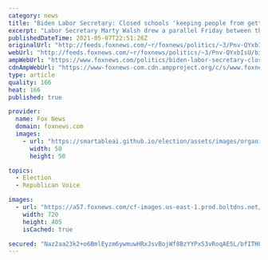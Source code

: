 ```yaml
---
category: news
title: "Biden Labor Secretary: Closed schools 'keeping people from getting back in the workforce'"
excerpt: "Labor Secretary Marty Walsh drew a parallel Friday between the continued fight over reopening schools for in-person instruction and the  April jobs report, which fell far short of experts' predictions."
publishedDateTime: 2021-05-07T22:51:26Z
originalUrl: "http://feeds.foxnews.com/~r/foxnews/politics/~3/Pnv-QYxbIsU/biden-labor-secretary-closed-schools-keeping-people-from-getting-back-in-the-workforce"
webUrl: "http://feeds.foxnews.com/~r/foxnews/politics/~3/Pnv-QYxbIsU/biden-labor-secretary-closed-schools-keeping-people-from-getting-back-in-the-workforce"
ampWebUrl: "https://www.foxnews.com/politics/biden-labor-secretary-closed-schools-keeping-people-from-getting-back-in-the-workforce.amp"
cdnAmpWebUrl: "https://www-foxnews-com.cdn.ampproject.org/c/s/www.foxnews.com/politics/biden-labor-secretary-closed-schools-keeping-people-from-getting-back-in-the-workforce.amp"
type: article
quality: 166
heat: 166
published: true

provider:
  name: Fox News
  domain: foxnews.com
  images:
    - url: "https://smartableai.github.io/election/assets/images/organizations/foxnews.com-50x50.jpg"
      width: 50
      height: 50

topics:
  - Election
  - Republican Voice

images:
  - url: "https://a57.foxnews.com/cf-images.us-east-1.prod.boltdns.net/v1/static/694940094001/1b021ab2-998c-4f09-9fb6-e347f124957d/398faa53-b1b8-48f4-9167-171d2479b5d4/1280x720/match/720/405/image.jpg?ve=1&tl=1"
    width: 720
    height: 405
    isCached: true

secured: "Naz2aa23k2+o6BmlEyzm6ywmuwHRxJsvBojWf8BzYYPxS3vRoqAE5L/bfITHL4cMTfNqKIKPuhXLSECxBxZo6hYoUfFQwpX1bxL5s18YQOKBULHYMrtrnA0UZHbabLq1jB8+h329sWZBvUC0oezMPVNmLAl4Rfns565pFwexkOlDZjgXcZx01ABvy4omMbxycLOoPspPImqF0sTzGXrlQ8crnPG6GKgSEpLVGSdMDgb1bsOiF9l/02m43YvIwRU4YzQie4B9FEXvSnTcPZmq3cll11OJcWTsgDFPcBNjR0db05l+KjTOx77sTQQ6+jzd0bbFz8wzOLkzp2gUt/P1lYWsWxU8db1UtkRAuCXjF7s=;Xpfj4erCtoMqcLPNFr5ElQ=="
---
```


